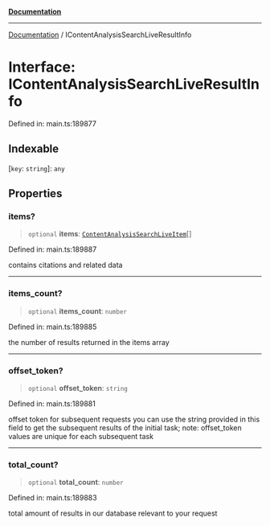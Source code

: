 [**Documentation**](../README.md)

***

[Documentation](../README.md) / IContentAnalysisSearchLiveResultInfo

# Interface: IContentAnalysisSearchLiveResultInfo

Defined in: main.ts:189877

## Indexable

\[`key`: `string`\]: `any`

## Properties

### items?

> `optional` **items**: [`ContentAnalysisSearchLiveItem`](../classes/ContentAnalysisSearchLiveItem.md)[]

Defined in: main.ts:189887

contains citations and related data

***

### items\_count?

> `optional` **items\_count**: `number`

Defined in: main.ts:189885

the number of results returned in the items array

***

### offset\_token?

> `optional` **offset\_token**: `string`

Defined in: main.ts:189881

offset token for subsequent requests
you can use the string provided in this field to get the subsequent results of the initial task;
note: offset_token values are unique for each subsequent task

***

### total\_count?

> `optional` **total\_count**: `number`

Defined in: main.ts:189883

total amount of results in our database relevant to your request
